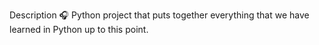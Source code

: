 Description 🎧
Python project that puts together everything that we have learned in Python up to this point.
